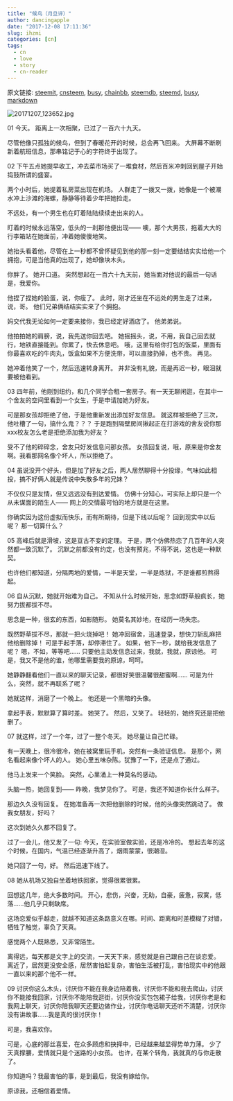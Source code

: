```yaml
---
title: "候鸟（月旦评）"
author: dancingapple
date: "2017-12-08 17:11:36"
slug: ihzmi
categories: [cn]
tags: 
  - cn
  - love
  - story
  - cn-reader
---
```


原文链接: [steemit](https://steemit.com), [cnsteem](https://cnsteem.com), [busy](https://busy.org), [chainbb](https://chainbb.com), [steemdb](https://steemdb.com), [steemd](https://steemd.com), [busy](https://busy.org), [markdown](https://raw.githubusercontent.com/pzhaonet/steem_dancingapple/master/content/post/ihzmi.md)

![20171207_123652.jpg](https://steemitimages.com/DQmZ5He9H5n2g8f7RZUbV1xkPZSH5zNECwVwx3GZ2DKYSsg/20171207_123652.jpg)


01
今天。
距离上一次相聚，已过了一百六十九天。

尽管他像只孤独的候鸟，但到了春暖花开的时候，总会再飞回来。
大屏幕不断刷新着航班信息，那串铭记于心的字符终于出现了。

02
下午五点她提早收工，冲去菜市场买了一堆食材，然后百米冲刺回到屋子开始捣鼓所谓的盛宴。

两个小时后，她提着私房菜出现在机场。
人群走了一拨又一拨，她像是一个被潮水冲上沙滩的海螺，静静等待着少年把她捡走。

不远处，有一个男生也在盯着陆陆续续走出来的人。

盯着的时候永远落空，低头的一刹那他便出现——
噢，那个大男孩，拖着大大的行李箱站在她面前，冲着她傻傻地笑。

她抬头看着他，尽管在上一秒都不曾怀疑见到他的那一刻一定要结结实实给他一个拥抱，可是当他真的出现了，她却像块木头。

你胖了。
她开口道。
突然想起在一百六十九天前，她当面对他说的最后一句话是，我爱你。

他捏了捏她的脸蛋，说，你瘦了。
此时，刚才还坐在不远处的男生走了过来，说，哥。
他们兄弟俩结结实实来了个拥抱。

妈交代我无论如何一定要来接你，我已经定好酒店了。
他弟弟说。

他拍拍她的肩膀，说，我先送你回去吧。
她摇摇头，说，不用，我自己回去就行，地铁直接能到。你累了，快去休息吧。
哦，这里有给你打包的饭菜，里面有你最喜欢吃的牛肉丸，饭盒如果不方便洗带，可以直接扔掉，也不贵。
再见。

她冲着他笑了一个，然后迅速转身离开。
并非没有礼貌，而是再迟一秒，眼泪就要被他看到。

03
四年前，他刚到纽约，和几个同学合租一套房子。有一天无聊闲逛，在其中一个舍友的空间里看到一个女生，于是申请加她为好友。

可是那女孩却拒绝了他，于是他重新发出添加好友信息。
就这样被拒绝了三次，他吐槽了一句，搞什么鬼？？？
于是跑到隔壁房间揪起正在打游戏的舍友说你那xxx校友怎么老是拒绝添加我为好友？

受不了他的碎碎念，舍友只好发信息问那女孩。
女孩回复说，哦，原来是你舍友啊。我看那网名像个坏人，所以拒绝了。

04
虽说没开个好头，但是加了好友之后，两人居然聊得十分投缘，气味如此相投，搞不好俩人就是传说中失散多年的兄妹？

不仅仅只是友情，但又远远没有到达爱情。
仿佛十分知心，可实际上却只是一个从未谋面的陌生人——
网上的交情最可怕的地方就是在这里。

你确实因为这份虚拟而快乐，而有所期待，但是下线以后呢？
回到现实中以后呢？
那一切算什么？

05
高峰后就是滑坡，这是亘古不变的定理。
于是，两个仿佛热恋了几百年的人突然都一致沉默了。
沉默之前都没有约定，也没有预兆，不得不说，这也是一种默契。

也许他们都知道，分隔两地的爱情，一半是天堂，一半是炼狱，不是谁都煎熬得起。

06
自从沉默，她就开始难为自己。
不知从什么时候开始，思念如野草般疯长，她努力拔都拔不尽。

思念是一种，很玄的东西，如影随形。
她莫名其妙地，在经历一场失恋。

既然野草拔不尽，那就一把火烧掉吧！
她冲回宿舍，迅速登录，想快刀斩乱麻把他给删除掉！
可是手起手落，却停滞住了。
如果，他下一秒，就给我发信息了呢？
嗯，不如，等等吧……
只要他主动发信息过来，我就，我就，原谅他。
可是，我又不是他的谁，他哪里需要我的原谅，呵呵。

她静静翻看他们一直以来的聊天记录，都很好笑很温馨很甜蜜啊……
可是为什么，突然，就不再联系了呢？

她就这样，消磨了一个晚上。
他还是一个黑暗的头像。

拿起手表，默默算了算时差。
她哭了。
然后，又笑了。
轻轻的，她终究还是把他删了。

07
就这样，过了一个年，过了一整个冬天。
她尽量让自己忙碌。

有一天晚上，很冷很冷，她在被窝里玩手机，突然有一条验证信息。
是那个，网名看起来像个坏人的人。
她心里五味杂陈。犹豫了一下，还是点了通过。

他马上发来一个笑脸。
突然，心里涌上一种莫名的感动。

头脑一热，她回复到——
昨晚，我梦见你了。
可是，我还不知道你长什么样子。

那边久久没有回复。
在她准备再一次把他删除的时候，他的头像突然跳动了。
做我女朋友，好吗？

这次到她久久都不回复了。

过了一会儿，他又发了一句:
今天，在实验室做实验，还是冷冷的。
想起去年的这个时候，在国内，气温已经逐渐升高了，烟雨蒙蒙，很潮湿。

她只回了一句，好。
然后迅速下线了。

08
她从机场又独自坐着地铁回家，觉得很累很累。

回想这几年，绝大多数时间。
开心，悲伤，兴奋，无助，自豪，疲惫，寂寞，低落……他几乎只剩缺席。

这场恋爱似乎越走，就越不知道这条路意义在哪。时间、距离和时差模糊了对错，牺牲了触觉，辜负了天真。

感觉两个人既熟悉，又非常陌生。

离得远，每天都是文字上的交流，一天天下来，感觉就是自己跟自己在谈恋爱。
离近了，居然更没安全感，居然害怕起复杂，害怕生活被打乱，害怕现实中的他跟一直以来的那个他不一样。

09
讨厌你这么木头，讨厌你不能在我身边陪着我，讨厌你不能和我去爬山，讨厌你不能接我回家，讨厌你不能陪我逛街，讨厌你没买包包裙子给我，讨厌你老是和我网上聊天，讨厌你陪我聊天还要边做作业，讨厌你电话聊天还听不清楚，讨厌你没有讲故事……我是真的很讨厌你！

可是，我喜欢你。

可是，心底的那丝喜爱，在众多顾虑和抉择中，已经越来越显得势单力薄。
少了天真撑腰，爱情就只是个迷路的小女孩。
也许，在某个转角，我就真的与你走散了。

你知道吗？我最害怕的事，是到最后，我没有嫁给你。

原谅我，还相信着爱情。
